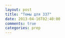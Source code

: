 ```yaml
---
layout: post
title: "Темы для 337"
date: 2013-04-16T02:40:00
comments: true
categories: prep 
---
```

